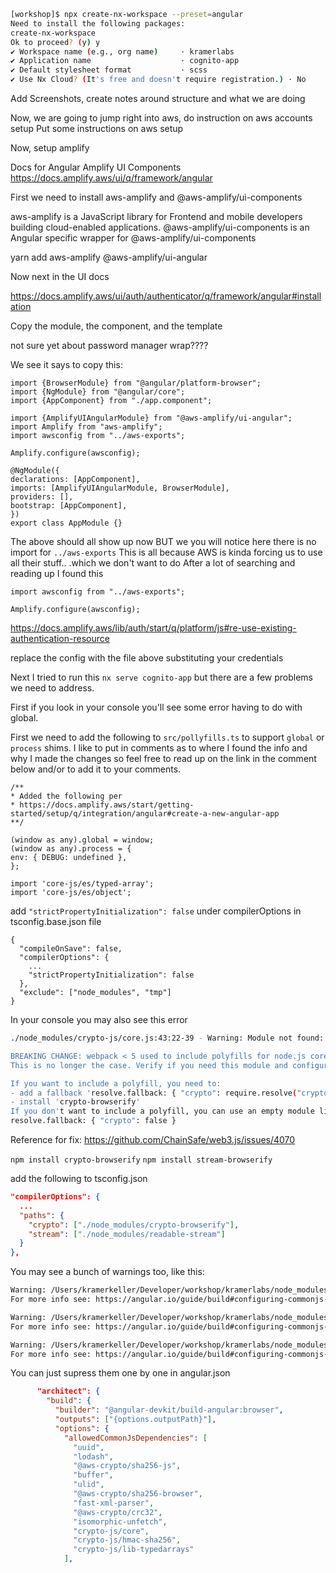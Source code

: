 
```bash
[workshop]$ npx create-nx-workspace --preset=angular
Need to install the following packages:
create-nx-workspace
Ok to proceed? (y) y
✔ Workspace name (e.g., org name)     · kramerlabs
✔ Application name                    · cognito-app
✔ Default stylesheet format           · scss
✔ Use Nx Cloud? (It's free and doesn't require registration.) · No
```

Add Screenshots, create notes around structure and what we are doing

Now, we are going to jump right into aws, do instruction on aws accounts setup
Put some instructions on aws setup

Now, setup amplify

Docs for Angular Amplify UI Components
https://docs.amplify.aws/ui/q/framework/angular

First we need to install aws-amplify and @aws-amplify/ui-components

aws-amplify is a JavaScript library for Frontend and mobile developers building cloud-enabled applications.
@aws-amplify/ui-components is an Angular specific wrapper for @aws-amplify/ui-components

yarn add aws-amplify @aws-amplify/ui-angular

Now next in the UI docs

https://docs.amplify.aws/ui/auth/authenticator/q/framework/angular#installation

Copy the module, the component, and the template

not sure yet about password manager wrap????

We see it says to copy this:

```angular2html
import {BrowserModule} from "@angular/platform-browser";
import {NgModule} from "@angular/core";
import {AppComponent} from "./app.component";

import {AmplifyUIAngularModule} from "@aws-amplify/ui-angular";
import Amplify from "aws-amplify";
import awsconfig from "../aws-exports";

Amplify.configure(awsconfig);

@NgModule({
declarations: [AppComponent],
imports: [AmplifyUIAngularModule, BrowserModule],
providers: [],
bootstrap: [AppComponent],
})
export class AppModule {}
```

The above should all show up now BUT we you will notice here there is no import for `../aws-exports`
This is all because AWS is kinda forcing us to use all their stuff.. .which we don't want to do
After a lot of searching and reading up I found this


```angular2html
import awsconfig from "../aws-exports";

Amplify.configure(awsconfig);
```

https://docs.amplify.aws/lib/auth/start/q/platform/js#re-use-existing-authentication-resource

replace the config with the file above substituting your credentials

Next I tried to run this `nx serve cognito-app` but there are a few problems we need to address.

First if you look in your console you'll see some error having to do with global.

First we need to add the following to `src/pollyfills.ts` to support `global` or `process` shims.
I like to put in comments as to where I found the info and why I made the changes so feel free to read up on the link in the comment below and/or to add it to your comments.


```angular2html
/**
* Added the following per
* https://docs.amplify.aws/start/getting-started/setup/q/integration/angular#create-a-new-angular-app
**/

(window as any).global = window;
(window as any).process = {
env: { DEBUG: undefined },
};

import 'core-js/es/typed-array';
import 'core-js/es/object';
```

add `"strictPropertyInitialization": false` under compilerOptions in tsconfig.base.json file

```angular2html
{
  "compileOnSave": false,
  "compilerOptions": {
    ...
    "strictPropertyInitialization": false
  },
  "exclude": ["node_modules", "tmp"]
}
```

In your console you may also see this error

```bash
./node_modules/crypto-js/core.js:43:22-39 - Warning: Module not found: Error: Can't resolve 'crypto' in '/Users/kramerkeller/Developer/workshop/kramerlabs/node_modules/crypto-js'

BREAKING CHANGE: webpack < 5 used to include polyfills for node.js core modules by default.
This is no longer the case. Verify if you need this module and configure a polyfill for it.

If you want to include a polyfill, you need to:
- add a fallback 'resolve.fallback: { "crypto": require.resolve("crypto-browserify") }'
- install 'crypto-browserify'
If you don't want to include a polyfill, you can use an empty module like this:
resolve.fallback: { "crypto": false }
```

Reference for fix: https://github.com/ChainSafe/web3.js/issues/4070

`npm install crypto-browserify`
`npm install stream-browserify`

add the following to tsconfig.json

```json
"compilerOptions": {
  ...
  "paths": {
    "crypto": ["./node_modules/crypto-browserify"],
    "stream": ["./node_modules/readable-stream"]
  }
},
```

You may see a bunch of warnings too, like this:

```bash
Warning: /Users/kramerkeller/Developer/workshop/kramerlabs/node_modules/amazon-cognito-identity-js/es/CognitoUser.js depends on 'crypto-js/core'. CommonJS or AMD dependencies can cause optimization bailouts.
For more info see: https://angular.io/guide/build#configuring-commonjs-dependencies

Warning: /Users/kramerkeller/Developer/workshop/kramerlabs/node_modules/amazon-cognito-identity-js/es/CognitoUser.js depends on 'crypto-js/hmac-sha256'. CommonJS or AMD dependencies can cause optimization bailouts.
For more info see: https://angular.io/guide/build#configuring-commonjs-dependencies

Warning: /Users/kramerkeller/Developer/workshop/kramerlabs/node_modules/amazon-cognito-identity-js/es/CognitoUser.js depends on 'crypto-js/lib-typedarrays'. CommonJS or AMD dependencies can cause optimization bailouts.
For more info see: https://angular.io/guide/build#configuring-commonjs-dependencies

```

You can just supress them one by one in angular.json

```json
      "architect": {
        "build": {
          "builder": "@angular-devkit/build-angular:browser",
          "outputs": ["{options.outputPath}"],
          "options": {
            "allowedCommonJsDependencies": [
              "uuid",
              "lodash",
              "@aws-crypto/sha256-js",
              "buffer",
              "ulid",
              "@aws-crypto/sha256-browser",
              "fast-xml-parser",
              "@aws-crypto/crc32",
              "isomorphic-unfetch",
              "crypto-js/core",
              "crypto-js/hmac-sha256",
              "crypto-js/lib-typedarrays"
            ],
```
